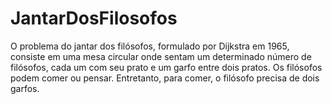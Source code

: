 # JantarDosFilosofos
O problema do jantar dos filósofos, formulado por Dijkstra em 1965, consiste em uma mesa circular onde sentam um determinado número de filósofos, cada um com seu prato e um garfo entre dois pratos. Os filósofos podem comer ou pensar. Entretanto, para comer, o filósofo precisa de dois garfos.
